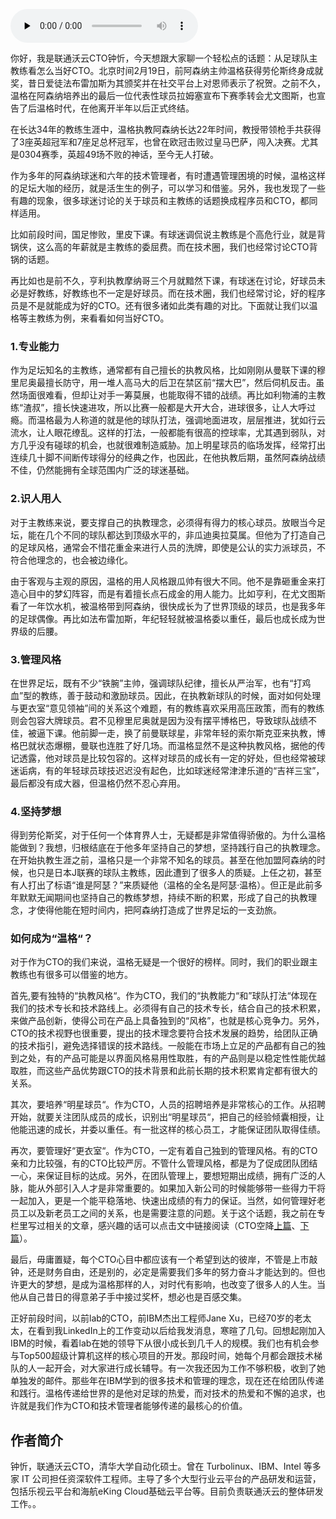 <audio id="audio" title="第180讲 | 钟忻：成为“温格”—聊聊如何当好CTO" controls="" preload="none"><source id="mp3" src="https://static001.geekbang.org/resource/audio/45/e1/4549516f3dc5c80268c146fab3c205e1.mp3"></audio>

你好，我是联通沃云CTO钟忻，今天想跟大家聊一个轻松点的话题：从足球队主教练看怎么当好CTO。北京时间2月19日，前阿森纳主帅温格获得劳伦斯终身成就奖，昔日爱徒法布雷加斯为其颁奖并在社交平台上对恩师表示了祝贺。之前不久，温格在阿森纳培养出的最后一位代表性球员拉姆塞宣布下赛季转会尤文图斯，也宣告了后温格时代，在他离开半年以后正式终结。

在长达34年的教练生涯中，温格执教阿森纳长达22年时间，教授带领枪手共获得了3座英超冠军和7座足总杯冠军，也曾在欧冠击败过皇马巴萨，闯入决赛。尤其是0304赛季，英超49场不败的神话，至今无人打破。

作为多年的阿森纳球迷和六年的技术管理者，有时遭遇管理困境的时候，温格这样的足坛大咖的经历，就是活生生的例子，可以学习和借鉴。另外，我也发现了一些有趣的现象，很多球迷讨论的关于球员和主教练的话题换成程序员和CTO，都同样适用。

比如前段时间，国足惨败，里皮下课。有球迷调侃说主教练是个高危行业，就是背锅侠，这么高的年薪就是主教练的委屈费。而在技术圈，我们也经常讨论CTO背锅的话题。

再比如也是前不久，亨利执教摩纳哥三个月就黯然下课，有球迷在讨论，好球员未必是好教练，好教练也不一定是好球员。而在技术圈，我们也经常讨论，好的程序员是不是就能成为好的CTO。还有很多诸如此类有趣的对比。下面就让我们以温格等主教练为例，来看看如何当好CTO。

### 1.专业能力

作为足坛知名的主教练，通常都有自己擅长的执教风格，比如刚刚从曼联下课的穆里尼奥最擅长防守，用一堆人高马大的后卫在禁区前“摆大巴”，然后伺机反击。虽然场面很难看，但却让对手一筹莫展，也能取得不错的战绩。再比如利物浦的主教练“渣叔”，擅长快速进攻，所以比赛一般都是大开大合，进球很多，让人大呼过瘾。而温格最为人称道的就是他的球队打法，强调地面进攻，层层推进，犹如行云流水，让人眼花缭乱。这样的打法，一般都能有很高的控球率，尤其遇到弱队，对方几乎没有碰球的机会，也就很难制造威胁。加上明星球员的临场发挥，经常打出连续几十脚不间断传球得分的经典之作，也因此，在他执教后期，虽然阿森纳战绩不佳，仍然能拥有全球范围内广泛的球迷基础。

### 2.识人用人

对于主教练来说，要支撑自己的执教理念，必须得有得力的核心球员。放眼当今足坛，能在几个不同的球队都达到顶级水平的，非瓜迪奥拉莫属。但他为了打造自己的足球风格，通常会不惜花重金来进行人员的洗牌，即使是公认的实力派球员，不符合他理念的，也会被边缘化。

由于客观与主观的原因，温格的用人风格跟瓜帅有很大不同。他不是靠砸重金来打造心目中的梦幻阵容，而是有着擅长点石成金的用人能力。比如亨利，在尤文图斯看了一年饮水机，被温格带到阿森纳，很快成长为了世界顶级的球员，也是我多年的足球偶像。再比如法布雷加斯，年纪轻轻就被温格委以重任，最后也成长成为世界级的后腰。

### 3.管理风格

在世界足坛，既有不少“铁腕”主帅，强调球队纪律，擅长从严治军，也有“打鸡血”型的教练，善于鼓动和激励球员。因此，在执教新球队的时候，面对如何处理与更衣室“意见领袖”间的关系这个难题，有的教练喜欢采用高压政策，而有的教练则会包容大牌球员。君不见穆里尼奥就是因为没有摆平博格巴，导致球队战绩不佳，被逼下课。他前脚一走，换了前曼联球星，非常年轻的索尔斯克亚来执教，博格巴就状态爆棚，曼联也连胜了好几场。而温格显然不是这种执教风格，据他的传记透露，他对球员是比较包容的。这样对球员的成长有一定的好处，但也经常被球迷诟病，有的年轻球员球技迟迟没有起色，比如球迷经常津津乐道的“吉祥三宝”，最后都没有成大器，但温格仍然不忍心弃用。

### 4.坚持梦想

得到劳伦斯奖，对于任何一个体育界人士，无疑都是非常值得骄傲的。为什么温格能做到？我想，归根结底在于他多年坚持自己的梦想，坚持践行自己的执教理念。在开始执教生涯之前，温格只是一个非常不知名的球员。甚至在他加盟阿森纳的时候，也只是日本J联赛的球队主教练，因此遭到了很多人的质疑。上任之初，甚至有人打出了标语“谁是阿瑟？”来质疑他（温格的全名是阿瑟·温格）。但正是此前多年默默无闻期间也坚持自己的教练梦想，持续不断的积累，形成了自己的执教理念，才使得他能在短时间内，把阿森纳打造成了世界足坛的一支劲旅。

### 如何成为“温格“？

对于作为CTO的我们来说，温格无疑是一个很好的榜样。同时，我们的职业跟主教练也有很多可以借鉴的地方。

首先,要有独特的“执教风格“。作为CTO，我们的“执教能力“和”球队打法“体现在我们的技术专长和技术路线上。必须得有自己的技术专长，结合自己的技术积累，来做产品创新，使得公司在产品上具备独到的“风格”，也就是核心竞争力。另外，CTO的技术视野也很重要，提出的技术理念要符合技术发展的趋势，给团队正确的技术指引，避免选择错误的技术路线。一般能在市场上立足的产品都有自己的独到之处，有的产品可能是以界面风格易用性取胜，有的产品则是以稳定性性能优越取胜，而这些产品优势跟CTO的技术背景和此前长期的技术积累肯定都有很大的关系。

其次，要培养“明星球员“。作为CTO，人员的招聘培养是非常核心的工作。从招聘开始，就要关注团队成员的成长，识别出“明星球员“，把自己的经验倾囊相授，让他能迅速的成长，并委以重任。有一批这样的核心员工，才能保证团队取得佳绩。

再次，要管理好“更衣室“。作为CTO，一定有着自己独到的管理风格。有的CTO亲和力比较强，有的CTO比较严厉。不管什么管理风格，都是为了促成团队团结一心，来保证目标的达成。另外，在团队管理上，要想短期出成绩，拥有广泛的人脉，能从外部引入人才是非常重要的。如果加入新公司的时候能够带一些得力干将一起加入，更是一个能平稳落地、快速出成绩的有力的保证。当然，如何管理好老员工以及新老员工之间的关系，也是需要注意的问题。关于这个话题，我之前在专栏里写过相关的文章，感兴趣的话可以点击文中链接阅读（CTO空降[上篇](https://time.geekbang.org/column/article/10154)、[下篇](https://time.geekbang.org/column/article/10226)）。

最后，毋庸置疑，每个CTO心目中都应该有一个希望到达的彼岸，不管是上市敲钟，还是财务自由，还是别的，必定是需要我们多年的努力奋斗才能达到的。但也许更大的梦想，是成为温格那样的人，对时代有影响，也改变了很多人的人生。当他从自己昔日的得意弟子手中接过奖杯，想必也是百感交集。

正好前段时间，以前lab的CTO，前IBM杰出工程师Jane Xu，已经70岁的老太太，在看到我LinkedIn上的工作变动以后给我发消息，寒暄了几句。回想起刚加入IBM的时候，看着lab在她的领导下从很小成长到几千人的规模。我们也有机会参与Top500超级计算机这样的核心项目的开发。那段时间，她每个月都会跟技术梯队的人一起开会，对大家进行成长辅导。有一次我还因为工作不够积极，收到了她单独发的邮件。那些年在IBM学到的很多技术和管理的理念，现在还在给团队传递和践行。温格传递给世界的是他对足球的热爱，而对技术的热爱和不懈的追求，也许就是我们作为CTO和技术管理者能够传递的最核心的价值。

## 作者简介

钟忻，联通沃云CTO，清华大学自动化硕士。曾在 Turbolinux、IBM、Intel 等多家 IT 公司担任资深软件工程师。主导了多个大型行业云平台的产品研发和运营，包括乐视云平台和海航eKing Cloud基础云平台等。目前负责联通沃云的整体研发工作。。


